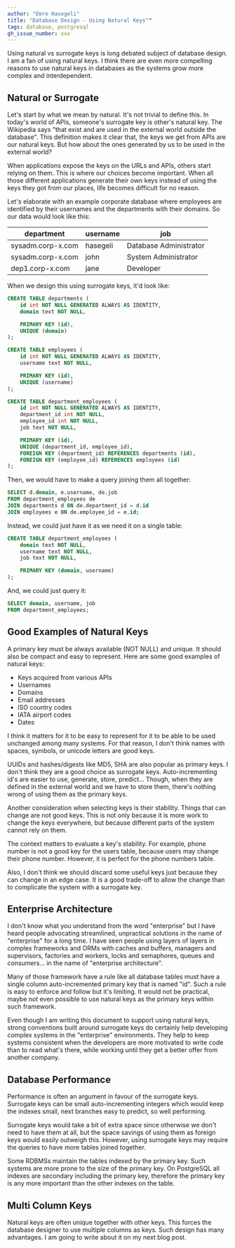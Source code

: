 ```yaml
---
author: "Emre Hasegeli"
title: "Database Design - Using Natural Keys""
tags: database, postgresql
gh_issue_number: xxx
---
```


Using natural vs surrogate keys is long debated subject of database design.
I am a fan of using natural keys.  I think there are even more compelling
reasons to use natural keys in databases as the systems grow more complex
and interdependent.

Natural or Surrogate
--------------------

Let's start by what we mean by natural.  It's not trivial to define this.
In today's world of APIs, someone's surrogate key is other's natural key.
The Wikipedia says "that exist and are used in the external world outside
the database".  This definition makes it clear that, the keys we get from
APIs are our natural keys.  But how about the ones generated by us to be
used in the external world?

When applications expose the keys on the URLs and APIs, others start relying
on them.  This is where our choices become important.  When all those
different applications generate their own keys instead of using the keys they
got from our places, life becomes difficult for no reason.

Let's elaborate with an example corporate database where employees are
identified by their usernames and the departments with their domains.
So our data would look like this:

| department		| username	| job						|
| -----------------	| --------- | -------------------------	|
| sysadm.corp-x.com | hasegeli	| Database Administrator	|
| sysadm.corp-x.com | john   	| System Administrator  	|
| dep1.corp-x.com   | jane   	| Developer              	|

When we design this using surrogate keys, it'd look like:

```sql
CREATE TABLE departments (
	id int NOT NULL GENERATED ALWAYS AS IDENTITY,
	domain text NOT NULL,

	PRIMARY KEY (id),
	UNIQUE (domain)
);

CREATE TABLE employees (
	id int NOT NULL GENERATED ALWAYS AS IDENTITY,
	username text NOT NULL,

	PRIMARY KEY (id),
	UNIQUE (username)
);

CREATE TABLE department_employees (
	id int NOT NULL GENERATED ALWAYS AS IDENTITY,
	department_id int NOT NULL,
	employee_id int NOT NULL,
	job text NOT NULL,

	PRIMARY KEY (id),
	UNIQUE (department_id, employee_id),
	FOREIGN KEY (department_id) REFERENCES departments (id),
	FOREIGN KEY (employee_id) REFERENCES employees (id)
);
```

Then, we would have to make a query joining them all together:

```sql
SELECT d.domain, e.username, de.job
FROM department_employees de
JOIN departments d ON de.department_id = d.id
JOIN employees e ON de.employee_id = e.id;
```

Instead, we could just have it as we need it on a single table:

```sql
CREATE TABLE department_employees (
	domain text NOT NULL,
	username text NOT NULL,
	job text NOT NULL,

	PRIMARY KEY (domain, username)
);
```

And, we could just query it:

```sql
SELECT domain, username, job
FROM department_employees;
```

Good Examples of Natural Keys
-----------------------------

A primary key must be always available (NOT NULL) and unique.  It should
also be compact and easy to represent.  Here are some good examples of
natural keys:

* Keys acquired from various APIs
* Usernames
* Domains
* Email addresses
* ISO country codes
* IATA airport codes
* Dates

I think it matters for it to be easy to represent for it to be able to be
used unchanged among many systems.  For that reason, I don't think names
with spaces, symbols, or unicode letters are good keys.

UUIDs and hashes/digests like MD5, SHA are also popular as primary keys.
I don't think they are a good choice as surrogate keys.  Auto-incrementing
id's are easier to use, generate, store, predict...  Though, when they are
defined in the external world and we have to store them, there's nothing
wrong of using them as the primary keys.

Another consideration when selecting keys is their stability.  Things that
can change are not good keys.  This is not only because it is more work to
change the keys everywhere, but because different parts of the system cannot
rely on them.

The context matters to evaluate a key's stability.  For example, phone number
is not a good key for the users table, because users may change their phone
number.  However, it is perfect for the phone numbers table.

Also, I don't think we should discard some useful keys just because they can
change in an edge case.  It is a good trade-off to allow the change than
to complicate the system with a surrogate key.

Enterprise Architecture
-----------------------

I don't know what you understand from the word "enterprise" but I have heard
people advocating streamlined, unpractical solutions in the name of
"enterprise" for a long time.  I have seen people using layers of layers in
complex frameworks and ORMs with caches and buffers, managers and supervisors,
factories and workers, locks and semaphores, queues and consumers... in
the name of "enterprise architecture".

Many of those framework have a rule like all database tables must have
a single column auto-incremented primary key that is named "id".  Such
a rule is easy to enforce and follow but it's limiting.  It would not
be practical, maybe not even possible to use natural keys as the primary
keys within such framework.

Even though I am writing this document to support using natural keys, strong
conventions built around surrogate keys do certainly help developing complex
systems in the "enterprise" environments.  They help to keep systems
consistent when the developers are more motivated to write code than to read
what's there, while working until they get a better offer from another
company.

Database Performance
--------------------

Performance is often an argument in favour of the surrogate keys.  Surrogate
keys can be small auto-incrementing integers which would keep the indexes
small, next branches easy to predict, so well performing.

Surrogate keys would take a bit of extra space since otherwise we don't need
to have them at all, but the space savings of using them as foreign keys
would easily outweigh this.  However, using surrogate keys may require
the queries to have more tables joined together.

Some RDBMSs maintain the tables indexed by the primary key.  Such systems
are more prone to the size of the primary key.  On PostgreSQL all indexes
are secondary including the primary key, therefore the primary key is any
more important than the other indexes on the table.

Multi Column Keys
-----------------

Natural keys are often unique together with other keys.  This forces
the database designer to use multiple columns as keys.  Such design has
many advantages.  I am going to write about it on my next blog post.
